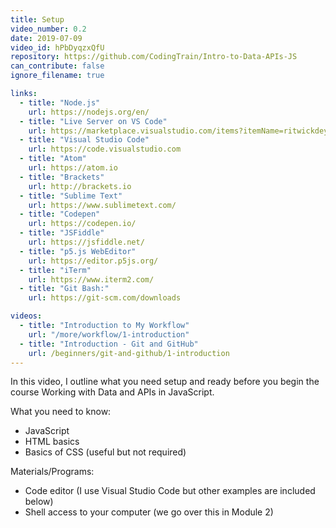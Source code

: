 ```yaml
---
title: Setup
video_number: 0.2
date: 2019-07-09
video_id: hPbDyqzxQfU
repository: https://github.com/CodingTrain/Intro-to-Data-APIs-JS
can_contribute: false
ignore_filename: true

links:
  - title: "Node.js"
    url: https://nodejs.org/en/
  - title: "Live Server on VS Code"
    url: https://marketplace.visualstudio.com/items?itemName=ritwickdey.LiveServer
  - title: "Visual Studio Code"
    url: https://code.visualstudio.com
  - title: "Atom"
    url: https://atom.io
  - title: "Brackets"
    url: http://brackets.io
  - title: "Sublime Text"
    url: https://www.sublimetext.com/
  - title: "Codepen"
    url: https://codepen.io/
  - title: "JSFiddle"
    url: https://jsfiddle.net/
  - title: "p5.js WebEditor"
    url: https://editor.p5js.org/
  - title: "iTerm"
    url: https://www.iterm2.com/
  - title: "Git Bash:"
    url: https://git-scm.com/downloads

videos:
  - title: "Introduction to My Workflow"
    url: "/more/workflow/1-introduction"
  - title: "Introduction - Git and GitHub"
    url: /beginners/git-and-github/1-introduction
---
```


In this video, I outline what you need setup and ready before you begin the course Working with Data and APIs in JavaScript.

What you need to know:
- JavaScript
- HTML basics
- Basics of CSS (useful but not required)

Materials/Programs:
- Code editor (I use Visual Studio Code but other examples are included below)
- Shell access to your computer (we go over this in Module 2)
